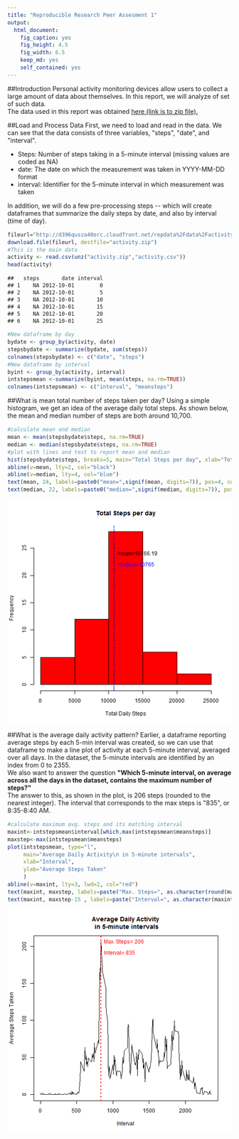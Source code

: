 ```yaml
---
title: "Reproducible Research Peer Assesment 1"
output:
  html_document:
    fig_caption: yes
    fig_height: 4.5
    fig_width: 6.5
    keep_md: yes
    self_contained: yes    
---
```


##Introduction
Personal activity monitoring devices allow users to collect a large amount of data about themselves. In this report, we will analyze of set of such data.  
The data used in this report was obtained <a href="<https://d396qusza40orc.cloudfront.net/repdata%2Fdata%2Factivity.zip">here (link is to zip file).</a>  




##Load and Process Data 
First, we need to load and read in the data. We can see that the data consists of three variables, "steps", "date", and "interval".  

* Steps: Number of steps taking in a 5-minute interval (missing values are coded as NA)  
* date: The date on which the measurement was taken in YYYY-MM-DD format  
* interval: Identifier for the 5-minute interval in which measurement was taken  

In addition, we will do a few pre-processing steps -- which will create dataframes that summarize the daily steps by date, and also by interval (time of day).


```r
fileurl="http://d396qusza40orc.cloudfront.net/repdata%2Fdata%2Factivity.zip"
download.file(fileurl, destfile="activity.zip")
#This is the main data
activity <- read.csv(unz("activity.zip","activity.csv"))
head(activity) 
```

```
##   steps       date interval
## 1    NA 2012-10-01        0
## 2    NA 2012-10-01        5
## 3    NA 2012-10-01       10
## 4    NA 2012-10-01       15
## 5    NA 2012-10-01       20
## 6    NA 2012-10-01       25
```

```r
#New dataframe by day 
bydate <- group_by(activity, date) 
stepsbydate <- summarize(bydate, sum(steps))
colnames(stepsbydate) <- c("date", "steps")
#New dataframe by interval
byint <- group_by(activity, interval) 
intstepsmean <-summarize(byint, mean(steps, na.rm=TRUE))
colnames(intstepsmean) <- c("interval", "meansteps")
```

##What is mean total number of steps taken per day? 
Using a simple histogram, we get an idea of the average daily total steps. As shown below, the mean and median number of steps are both around 10,700. 


```r
#calculate mean and median
mean <- mean(stepsbydate$steps, na.rm=TRUE)
median <- median(stepsbydate$steps, na.rm=TRUE)
#plot with lines and text to report mean and median
hist(stepsbydate$steps, breaks=5, main="Total Steps per day", xlab="Total Daily Steps", col="red")
abline(v=mean, lty=2, col="black")
abline(v=median, lty=4, col="blue")
text(mean, 24, labels=paste0("mean=",signif(mean, digits=7)), pos=4, col="black")
text(median, 22, labels=paste0("median=",signif(median, digits=7)), pos=4, col="blue")
```

![plot of chunk part2](figure/part2-1.png) 

##What is the average daily activity pattern?
Earlier, a dataframe reporting average steps by each 5-min interval was created, so we can use that dataframe to make a line plot of activity at each 5-minute interval, averaged over all days. In the dataset, the 5-minute intervals are identified by an index from 0 to 2355.  
We also want to answer the question **"Which 5-minute interval, on average across all the days in the dataset, contains the maximum number of steps?"**  
The answer to this, as shown in the plot, is 206 steps (rounded to the nearest integer). The interval that corresponds to the max steps is "835", or 8:35-8:40 AM. 


```r
#calculate maximum avg. steps and its matching interval
maxint<-intstepsmean$interval[which.max(intstepsmean$meansteps)]
maxstep<-max(intstepsmean$meansteps)
plot(intstepsmean, type="l", 
     main="Average Daily Activity\n in 5-minute intervals",
     xlab="Interval",
     ylab="Average Steps Taken"
     )
abline(v=maxint, lty=3, lwd=2, col="red")
text(maxint, maxstep, labels=paste("Max. Steps=", as.character(round(maxstep))), col="red", pos=4)
text(maxint, maxstep-15 , labels=paste("Interval=", as.character(maxint)), col="red", pos=4)
```

![plot of chunk part3](figure/part3-1.png) 


